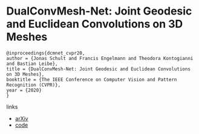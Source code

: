 # DualConvMesh-Net: Joint Geodesic and Euclidean Convolutions on 3D Meshes

```
@inproceedings{dcmnet_cvpr20,
author = {Jonas Schult and Francis Engelmann and Theodora Kontogianni and Bastian Leibe},
title = {DualConvMesh-Net: Joint Geodesic and Euclidean Convolutions on 3D Meshes},
booktitle = {The IEEE Conference on Computer Vision and Pattern Recognition (CVPR)},
year = {2020}
}
```

links
- [arXiv](https://arxiv.org/abs/2004.01002)
- [code](https://github.com/VisualComputingInstitute/dcm-net)
